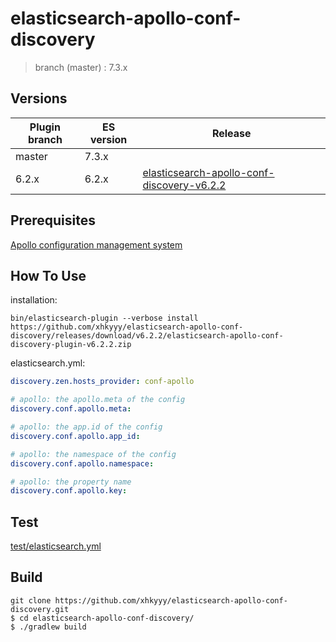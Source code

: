 # elasticsearch-apollo-conf-discovery

> branch (master) : 7.3.x

Versions
--------

Plugin branch | ES version | Release
-----------|-----------|-----------
master | 7.3.x | 
6.2.x| 6.2.x | [elasticsearch-apollo-conf-discovery-v6.2.2](https://github.com/xhkyyy/elasticsearch-apollo-conf-discovery/releases/tag/v6.2.2)

Prerequisites
--------

[Apollo configuration management system](https://github.com/ctripcorp/apollo)


How To Use
--------

installation:


```
bin/elasticsearch-plugin --verbose install https://github.com/xhkyyy/elasticsearch-apollo-conf-discovery/releases/download/v6.2.2/elasticsearch-apollo-conf-discovery-plugin-v6.2.2.zip
```

elasticsearch.yml:

```yaml
discovery.zen.hosts_provider: conf-apollo

# apollo: the apollo.meta of the config
discovery.conf.apollo.meta:

# apollo: the app.id of the config
discovery.conf.apollo.app_id:

# apollo: the namespace of the config
discovery.conf.apollo.namespace: 

# apollo: the property name
discovery.conf.apollo.key: 
```

Test
--------

[test/elasticsearch.yml](test/elasticsearch.yml)

Build
--------

```
git clone https://github.com/xhkyyy/elasticsearch-apollo-conf-discovery.git
$ cd elasticsearch-apollo-conf-discovery/
$ ./gradlew build
```


